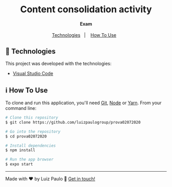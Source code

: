 <h1 align="center">Content consolidation activity</h1>

<h4 align="center">Exam</h4>

<p align="center">
  <a href="#rocket-technologies">Technologies</a>&nbsp;&nbsp;&nbsp;|&nbsp;&nbsp;&nbsp;
  <a href="#information_source-how-to-use">How To Use</a>&nbsp;&nbsp;&nbsp;
</p>

## :rocket: Technologies

This project was developed with the technologies:

-  [Visual Studio Code](https://code.visualstudio.com/)

## :information_source: How To Use

To clone and run this application, you'll need [Git](https://git-scm.com), [Node](https://nodejs.org/en/) or [Yarn](https://yarnpkg.com/). From your command line:

```bash
# Clone this repository
$ git clone https://github.com/luizpaulogroup/prova02072020

# Go into the repository
$ cd prova02072020

# Install dependencies
$ npm install

# Run the app browser
$ expo start

```

---

Made with :heart: by Luiz Paulo :wave: [Get in touch!](https://www.linkedin.com/in/luiz-paulo/)
